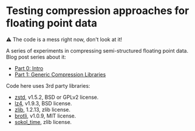 # Testing compression approaches for floating point data

:warning: The code is a mess right now, don't look at it!

A series of experiments in compressing semi-structured floating point data. Blog post series about it:

* [Part 0: Intro](https://aras-p.info/blog/2023/01/29/Float-Compression-0-Intro/)
* [Part 1: Generic Compression Libraries](https://aras-p.info/blog/2023/01/29/Float-Compression-1-Generic/)


Code here uses 3rd party libraries:
* [zstd](https://github.com/facebook/zstd), v1.5.2, BSD or GPLv2 license.
* [lz4](https://github.com/lz4/lz4), v1.9.3, BSD license.
* [zlib](https://github.com/madler/zlib), 1.2.13, zlib license.
* [brotli](https://github.com/google/brotli), v1.0.9, MIT license.
* [sokol_time](https://github.com/floooh/sokol), zlib license.

